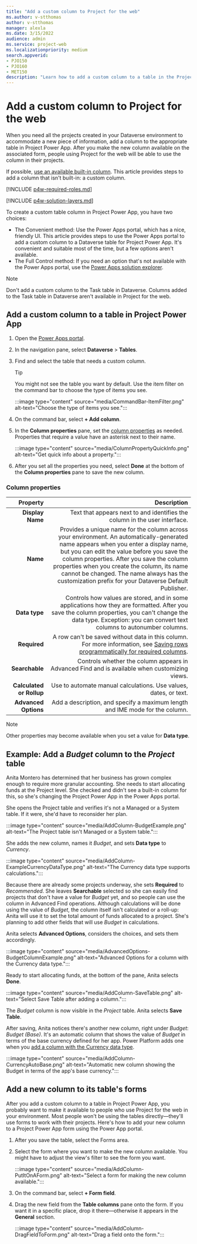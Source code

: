 ```yaml
---
title: "Add a custom column to Project for the web"
ms.author: v-stthomas
author: v-stthomas
manager: alexla
ms.date: 3/15/2022
audience: admin
ms.service: project-web
ms.localizationpriority: medium
search.appverid: 
- PJO150
- PJO160
- MET150
description: "Learn how to add a custom column to a table in the Project Power App and make it available on the associated form to people in your environment using Project for the web."
---
```


# Add a custom column to Project for the web

When you need all the projects created in your Dataverse environment to accommodate a new piece of information, add a column to the appropriate table in Project Power App. After you make the new column available on the associated form, people using Project for the web will be able to use the column in their projects.

If possible, [use an available built-in column](/powerapps/maker/model-driven-apps/add-move-or-delete-fields-on-form#create-a-new-column-on-the-table-when-editing-a-form). This article provides steps to add a column that isn't built-in: a custom column.

[!INCLUDE [p4w-required-roles.md](includes/p4w-required-roles.md)]

[!INCLUDE [p4w-solution-layers.md](includes/p4w-solution-layers.md)]

To create a custom table column in Project Power App, you have two choices:

- The Convenient method: Use the Power Apps portal, which has a nice, friendly UI. This article provides steps to use the Power Apps portal to add a custom column to a Dataverse table for Project Power App. It's convenient and suitable most of the time, but a few options aren't available.
- The Full Control method: If you need an option that's not available with the Power Apps portal, use the [Power Apps solution explorer](/powerapps/maker/data-platform/create-edit-field-solution-explorer).

> [!NOTE]
> Don't add a custom column to the Task table in Dataverse. Columns added to the Task table in Dataverse aren't available in Project for the web.

## Add a custom column to a table in Project Power App

1. Open the [Power Apps portal](https://make.powerapps.com/).
1. In the navigation pane, select **Dataverse** > **Tables**.
1. Find and select the table that needs a custom column.

   > [!TIP]
   > You might not see the table you want by default. Use the item filter on the command bar to choose the type of items you see.

   :::image type="content" source="media/CommandBar-ItemFilter.png" alt-text="Choose the type of items you see.":::

1. On the command bar, select **+ Add column**.
1. In the **Column properties** pane, set the [column properties](column-properties) as needed. Properties that require a value have an asterisk next to their name.

   :::image type="content" source="media/ColumnPropertyQuickInfo.png" alt-text="Get quick info about a property.":::

1. After you set all the properties you need, select **Done** at the bottom of the **Column properties** pane to save the new column.

### Column properties

| **Property** | **Description** |
| --: | --: |
| **Display Name** | Text that appears next to and identifies the column in the user interface. |
| **Name** | Provides a unique name for the column across your environment. An automatically-generated name appears when you enter a display name, but you can edit the value before you save the column properties. After you save the column properties when you create the column, its name cannot be changed. The name always has the customization prefix for your Dataverse Default Publisher. |
| **Data type** | Controls how values are stored, and in some applications how they are formatted. After you save the column properties, you can't change the data type. Exception: you can convert text columns to autonumber columns. |
| **Required** | A row can't be saved without data in this column. For more information, see [Saving rows programmatically for required columns](/powerapps/maker/data-platform/create-edit-field-portal#saving-rows-programmatically-for-required-columns). |
| **Searchable** | Controls whether the column appears in Advanced Find and is available when customizing views. |
| **Calculated or Rollup** | Use to automate manual calculations. Use values, dates, or text. |
| **Advanced Options** | Add a description, and specify a maximum length and IME mode for the column. |

> [!NOTE]
> Other properties may become available when you set a value for **Data type**.

## Example: Add a *Budget* column to the *Project* table

Anita Montero has determined that her business has grown complex enough to require more granular accounting. She needs to start allocating funds at the Project level. She checked and didn't see a built-in column for this, so she's changing the Project Power App in the Power Apps portal.

She opens the Project table and verifies it's not a Managed or a System table. If it were, she'd have to reconsider her plan.

:::image type="content" source="media/AddColumn-BudgetExample.png" alt-text="The Project table isn't Managed or a System table.":::

She adds the new column, names it *Budget*, and sets **Data type** to *Currency*.

:::image type="content" source="media/AddColumn-ExampleCurrencyDataType.png" alt-text="The Currency data type supports calculations.":::

Because there are already some projects underway, she sets **Required** to *Recommended*. She leaves **Searchable** selected so she can easily find projects that don't have a value for *Budget* yet, and so people can use the column in Advanced Find operations. Although calculations will be done using the value of *Budget*, the column itself isn't calculated or a roll-up: Anita will use it to set the total amount of funds allocated to a project. She's planning to add other fields that will use *Budget* in calculations.

Anita selects **Advanced Options**, considers the choices, and sets them accordingly.

:::image type="content" source="media/AdvancedOptions-BudgetColumnExample.png" alt-text="Advanced Options for a column with the Currency data type.":::

Ready to start allocating funds, at the bottom of the pane, Anita selects **Done**.

:::image type="content" source="media/AddColumn-SaveTable.png" alt-text="Select Save Table after adding a column.":::

The *Budget* column is now visible in the *Project* table. Anita selects **Save Table**.

After saving, Anita notices there's another new column, right under *Budget*: *Budget (Base)*. It's an automatic column that shows the value of *Budget* in terms of the base currency defined for her app. Power Platform adds one when you [add a column with the Currency data type](/powerapps/maker/data-platform/types-of-fields#using-currency-columns).

:::image type="content" source="media/AddColumn-CurrencyAutoBase.png" alt-text="Automatic new column showing the Budget in terms of the app's base currency.":::

## Add a new column to its table's forms

After you add a custom column to a table in Project Power App, you probably want to make it available to people who use Project for the web in your environment. Most people won't be using the tables directly&mdash;they'll use forms to work with their projects. Here's how to add your new column to a Project Power App form using the Power App portal.

1. After you save the table, select the Forms area.
1. Select the form where you want to make the new column available. You might have to adjust the view's filter to see the form you want.

   :::image type="content" source="media/AddColumn-PutItOnAForm.png" alt-text="Select a form for making the new column available.":::

1. On the command bar, select **+ Form field**.
1. Drag the new field from the **Table columns** pane onto the form. If you want it in a specific place, drop it there&mdash;otherwise it appears in the **General** section.

   :::image type="content" source="media/AddColumn-DragFieldToForm.png" alt-text="Drag a field onto the form.":::
